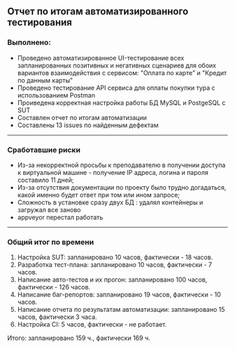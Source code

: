 ## Отчет по итогам автоматизированного тестирования
### Выполнено:
* Проведено автоматизированное UI-тестирование всех запланированных позитивных и негативных сценариев для обоих вариантов взаимодействия с сервисом: "Оплата по карте" и "Кредит по данным карты"
* Проведено тестирование API сервиса для оплаты покупки тура с использованием Postman
* Проиведена корректная настройка работы БД MySQL и PostgeSQL с SUT
* Составлен отчет по итогам автоматизации
* Составлены 13 issues по найденным дефектам
___

### Сработавшие риски
* Из-за некорректной просьбы к преподавателю в получении доступа к виртуальной машине - получение IP адреса, логина и пароля составило 11 дней;
* Из-за отсутствия документации по проекту было трудно догадаться, какой именно будет ответ при том или ином запросе;
* Сложность в установке сразу двух БД : удалял контейнеры и загружал все заново
* appveyor перестал работать
___

### Общий итог по времени
1. Настройка SUT: запланировано 10 часов, фактически - 18 часов.
2. Разработка тест-плана: запланировано 10 часов, фактически - 7 часов.
3. Написание авто-тестов и их прогон: запланировано 100 часов, фактически - 126 часов.
4. Написание баг-репортов: запланировано 19 часов, фактически - 10 часов.
5. Написание отчета по результатам автоматизации: запланировано 15 часов, фактически 3 часа.
6. Настройка CI: 5 часов, фактически - не работает.

Итого: запланировано 159 ч., фактически 169 ч.
